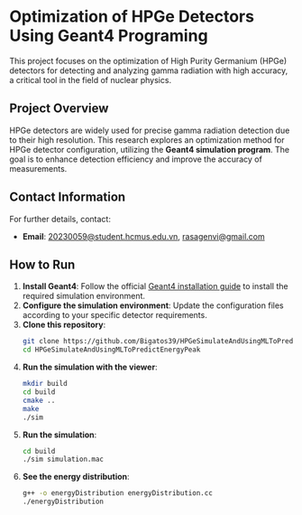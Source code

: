 # Optimization of HPGe Detectors Using Geant4 Programing

This project focuses on the optimization of High Purity Germanium (HPGe) detectors for detecting and analyzing gamma radiation with high accuracy, a critical tool in the field of nuclear physics.

## Project Overview

HPGe detectors are widely used for precise gamma radiation detection due to their high resolution. This research explores an optimization method for HPGe detector configuration, utilizing the **Geant4 simulation program**. The goal is to enhance detection efficiency and improve the accuracy of measurements.

## Contact Information

For further details, contact:
- **Email**: 20230059@student.hcmus.edu.vn, rasagenvi@gmail.com

## How to Run

1. **Install Geant4**: Follow the official [Geant4 installation guide](https://geant4.web.cern.ch/support/download) to install the required simulation environment.
2. **Configure the simulation environment**: Update the configuration files according to your specific detector requirements.
3. **Clone this repository**:
    ```bash
    git clone https://github.com/Bigatos39/HPGeSimulateAndUsingMLToPredictEnergyPeak.git
    cd HPGeSimulateAndUsingMLToPredictEnergyPeak
    ```
4. **Run the simulation with the viewer**:
    ```bash
    mkdir build
    cd build
    cmake ..
    make
    ./sim 
    ```
5. **Run the simulation**:
    ```bash
    cd build
    ./sim simulation.mac
    ```
6. **See the energy distribution**:
   ```bash
   g++ -o energyDistribution energyDistribution.cc
   ./energyDistribution
   ``` 
